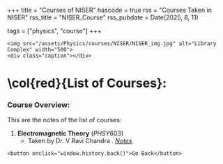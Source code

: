 +++
title = "Courses of NISER"
hascode = true
rss = "Courses Taken in NISER"
rss_title = "NISER_Course"
rss_pubdate = Date(2025, 8, 11)

tags = ["physics", "course"]
+++

~~~
<img src="/assets/Physics/courses/NISER/NISER_img.jpg" alt="Library Complex" width="500">
<div class="caption"></div>
~~~
# **\col{red}{List of Courses}:**
### Course Overview:
This are the notes of the list of courses:


1. **Electromagnetic Theory** ($PHSY 603$) 
   - Taken by Dr. V Ravi Chandra .
    [*Notes*](https://www.overleaf.com/read/pcddrrqwygtj#30aff2
    )


~~~
<button onclick="window.history.back()">Go Back</button>
~~~

<!-- ~~~
<div id="disqus_thread"></div>
<script>
    /**
    *  RECOMMENDED CONFIGURATION VARIABLES: EDIT AND UNCOMMENT THE SECTION BELOW TO INSERT DYNAMIC VALUES FROM YOUR PLATFORM OR CMS.
    *  LEARN WHY DEFINING THESE VARIABLES IS IMPORTANT: https://disqus.com/admin/universalcode/#configuration-variables    */
    /*
    var disqus_config = function () {
    this.page.url = https://rousan.netlify.app/pages/physics/courses/intro_to_qft/course_page/;  // Replace PAGE_URL with your page's canonical URL variable
    this.page.identifier = PAGE_IDENTIFIER; // Replace PAGE_IDENTIFIER with your page's unique identifier variable
    };
    */
    (function() { // DON'T EDIT BELOW THIS LINE
    var d = document, s = d.createElement('script');
    s.src = 'https://https-rousan-netlify-app.disqus.com/embed.js';
    s.setAttribute('data-timestamp', +new Date());
    (d.head || d.body).appendChild(s);
    })();
</script>
<noscript>Please enable JavaScript to view the <a href="https://disqus.com/?ref_noscript">comments powered by Disqus.</a></noscript>
~~~ -->
